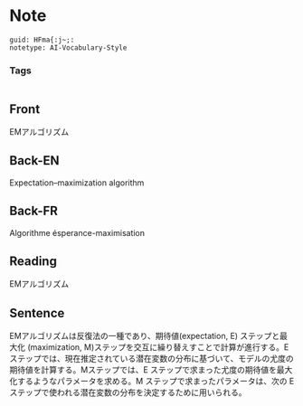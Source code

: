 # Note
```
guid: HFma{:j~;:
notetype: AI-Vocabulary-Style
```

### Tags
```
```

## Front
EMアルゴリズム

## Back-EN
Expectation–maximization algorithm

## Back-FR
Algorithme ésperance-maximisation

## Reading
EMアルゴリズム

## Sentence
EMアルゴリズムは反復法の一種であり、期待値(expectation, E) ステップと最大化 (maximization, M)ステップを交互に繰り替えすことで計算が進行する。Eステップでは、現在推定されている潜在変数の分布に基づいて、モデルの尤度の期待値を計算する。Mステップでは、E ステップで求まった尤度の期待値を最大化するようなパラメータを求める。M ステップで求まったパラメータは、次の E ステップで使われる潜在変数の分布を決定するために用いられる。
